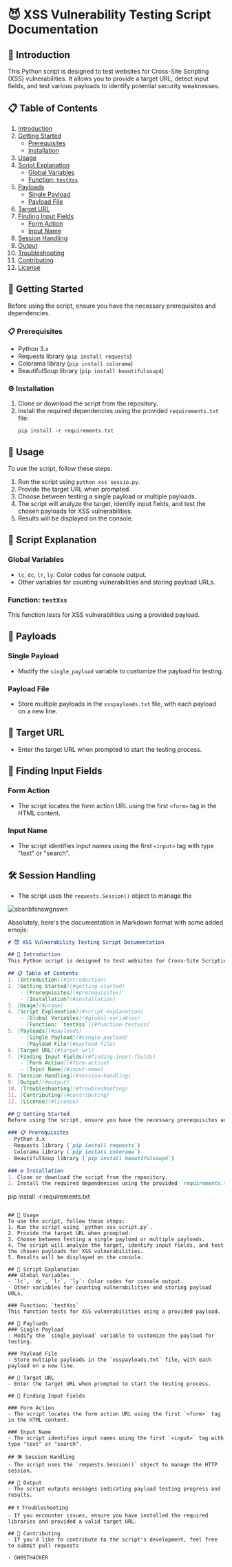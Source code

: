 # 😈 XSS Vulnerability Testing Script Documentation

## 📜 Introduction
This Python script is designed to test websites for Cross-Site Scripting (XSS) vulnerabilities. It allows you to provide a target URL, detect input fields, and test various payloads to identify potential security weaknesses.

## 📋 Table of Contents
1. [Introduction](#introduction)
2. [Getting Started](#getting-started)
    - [Prerequisites](#prerequisites)
    - [Installation](#installation)
3. [Usage](#usage)
4. [Script Explanation](#script-explanation)
    - [Global Variables](#global-variables)
    - [Function: `testXss`](#function-testxss)
5. [Payloads](#payloads)
    - [Single Payload](#single-payload)
    - [Payload File](#payload-file)
6. [Target URL](#target-url)
7. [Finding Input Fields](#finding-input-fields)
    - [Form Action](#form-action)
    - [Input Name](#input-name)
8. [Session Handling](#session-handling)
9. [Output](#output)
10. [Troubleshooting](#troubleshooting)
11. [Contributing](#contributing)
12. [License](#license)

## 🚀 Getting Started
Before using the script, ensure you have the necessary prerequisites and dependencies.

### 📋 Prerequisites
- Python 3.x
- Requests library (`pip install requests`)
- Colorama library (`pip install colorama`)
- BeautifulSoup library (`pip install beautifulsoup4`)

### ⚙️ Installation
1. Clone or download the script from the repository.
2. Install the required dependencies using the provided `requirements.txt` file:
   ```
   pip install -r requirements.txt
   ```

## 📖 Usage
To use the script, follow these steps:
1. Run the script using `python xss sessio.py`.
2. Provide the target URL when prompted.
3. Choose between testing a single payload or multiple payloads.
4. The script will analyze the target, identify input fields, and test the chosen payloads for XSS vulnerabilities.
5. Results will be displayed on the console.

## 🧩 Script Explanation
### Global Variables
- `lc`, `dc`, `lr`, `ly`: Color codes for console output.
- Other variables for counting vulnerabilities and storing payload URLs.

### Function: `testXss`
This function tests for XSS vulnerabilities using a provided payload.

## 🎯 Payloads
### Single Payload
- Modify the `single_payload` variable to customize the payload for testing.

### Payload File
- Store multiple payloads in the `xsspayloads.txt` file, with each payload on a new line.

## 🎯 Target URL
- Enter the target URL when prompted to start the testing process.

## 🎯 Finding Input Fields
### Form Action
- The script locates the form action URL using the first `<form>` tag in the HTML content.

### Input Name
- The script identifies input names using the first `<input>` tag with type "text" or "search".

## 🛠️ Session Handling
- The script uses the `requests.Session()` object to manage the


![sbsnbfsnswgnswn](https://github.com/GH0STH4CKER/XSSploit/assets/62290930/f43727cb-4689-4880-9729-1e6e02406ad6)

Absolutely, here's the documentation in Markdown format with some added emojis:

```markdown
# 😈 XSS Vulnerability Testing Script Documentation

## 📜 Introduction
This Python script is designed to test websites for Cross-Site Scripting (XSS) vulnerabilities. It allows you to provide a target URL, detect input fields, and test various payloads to identify potential security weaknesses.

## 📋 Table of Contents
1. [Introduction](#introduction)
2. [Getting Started](#getting-started)
    - [Prerequisites](#prerequisites)
    - [Installation](#installation)
3. [Usage](#usage)
4. [Script Explanation](#script-explanation)
    - [Global Variables](#global-variables)
    - [Function: `testXss`](#function-testxss)
5. [Payloads](#payloads)
    - [Single Payload](#single-payload)
    - [Payload File](#payload-file)
6. [Target URL](#target-url)
7. [Finding Input Fields](#finding-input-fields)
    - [Form Action](#form-action)
    - [Input Name](#input-name)
8. [Session Handling](#session-handling)
9. [Output](#output)
10. [Troubleshooting](#troubleshooting)
11. [Contributing](#contributing)
12. [License](#license)

## 🚀 Getting Started
Before using the script, ensure you have the necessary prerequisites and dependencies.

### 📋 Prerequisites
- Python 3.x
- Requests library (`pip install requests`)
- Colorama library (`pip install colorama`)
- BeautifulSoup library (`pip install beautifulsoup4`)

### ⚙️ Installation
1. Clone or download the script from the repository.
2. Install the required dependencies using the provided `requirements.txt` file:
   ```
   pip install -r requirements.txt
   ```

## 📖 Usage
To use the script, follow these steps:
1. Run the script using `python xss_script.py`.
2. Provide the target URL when prompted.
3. Choose between testing a single payload or multiple payloads.
4. The script will analyze the target, identify input fields, and test the chosen payloads for XSS vulnerabilities.
5. Results will be displayed on the console.

## 🧩 Script Explanation
### Global Variables
- `lc`, `dc`, `lr`, `ly`: Color codes for console output.
- Other variables for counting vulnerabilities and storing payload URLs.

### Function: `testXss`
This function tests for XSS vulnerabilities using a provided payload.

## 🎯 Payloads
### Single Payload
- Modify the `single_payload` variable to customize the payload for testing.

### Payload File
- Store multiple payloads in the `xsspayloads.txt` file, with each payload on a new line.

## 🎯 Target URL
- Enter the target URL when prompted to start the testing process.

## 🎯 Finding Input Fields

### Form Action
- The script locates the form action URL using the first `<form>` tag in the HTML content.

### Input Name
- The script identifies input names using the first `<input>` tag with type "text" or "search".

## 🛠️ Session Handling
- The script uses the `requests.Session()` object to manage the HTTP session.

## 📝 Output
- The script outputs messages indicating payload testing progress and results.

## ❗ Troubleshooting
- If you encounter issues, ensure you have installed the required libraries and provided a valid target URL.

## 🤝 Contributing
- If you'd like to contribute to the script's development, feel free to submit pull requests

- GH0STH4CKER

